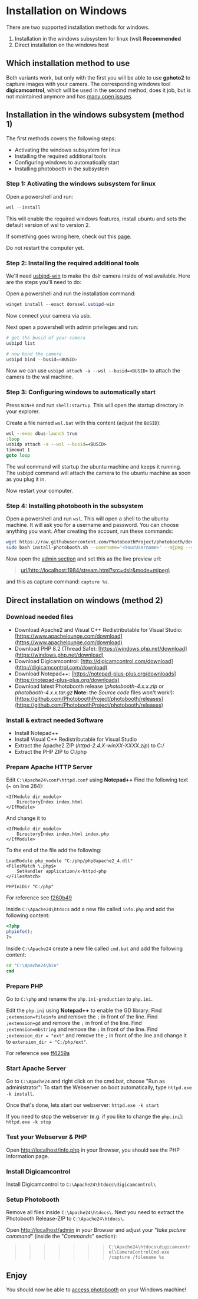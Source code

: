 # Installation on Windows

There are two supported installation methods for windows.

1. Installation in the windows subsystem for linux (wsl) **Recommended**
2. Direct installation on the windows host

## Which installation method to use

Both variants work, but only with the first you will be able to use **gphoto2**
to capture images with your camera.
The corresponding windows tool **digicamcontrol**, which will be
used in the second method, does it job, but is not maintained anymore
and has [many open issues](https://github.com/dukus/digiCamControl/issues).

## Installation in the windows subsystem (method 1)

The first methods covers the following steps:

-   Activating the windows subsystem for linux
-   Installing the required additional tools
-   Configuring windows to automatically start
-   Installing photobooth in the subsystem

### Step 1: Activating the windows subsystem for linux

Open a powershell and run:

```powershell
wsl --install
```

This will enable the required windows features, install ubuntu and sets the default
version of wsl to version 2.

If something goes wrong here, check out this [page](https://learn.microsoft.com/en-us/windows/wsl/install).

Do not restart the computer yet.

### Step 2: Installing the required additional tools

We'll need [usbipd-win](https://github.com/dorssel/usbipd-win) to make the dslr
camera inside of wsl available. Here are the steps you'll need to do:

Open a powershell and run the installation command:

```powershell
winget install --exact dorssel.usbipd-win
```

Now connect your camera via usb.

Next open a powershell with admin privileges and run:

```powershell
# get the busid of your camera
usbipd list

# now bind the camera
usbipd bind --busid=<BUSID>
```

Now we can use `usbipd attach -a --wsl --busid=<BUSID>` to attach the camera to
the wsl machine.

### Step 3: Configuring windows to automatically start

Press `WIN+R` and run `shell:startup`. This will open the startup directory in your
explorer.

Create a file named `wsl.bat` with this content (adjust the `BUSID`):

```bat
wsl --exec dbus-launch true
:loop
usbidp attach -a --wsl --busid=<BUSID>
timeout 1
goto loop
```

The wsl command will startup the ubuntu machine and keeps it running.
The usbipd command will attach the camera to the ubuntu machine as soon as
you plug it in.

Now restart your computer.

### Step 4: Installing photobooth in the subsystem

Open a powershell and run `wsl`. This will open a shell to the ubuntu machine.
It will ask you for a username and password. You can choose anything you want.
After creating the account, run these commands:

```bash
wget https://raw.githubusercontent.com/PhotoboothProject/photobooth/dev/install-photobooth.sh
sudo bash install-photobooth.sh --username='<YourUsername>' --mjpeg --silent
```

Now open the [admin section](http://localhost/admin) and
set this as the live preview url:

> [url(http://localhost:1984/stream.html?src=dslr&mode=mjpeg)](http://localhost:1984/stream.html?src=dslr&mode=mjpeg)

and this as capture command: `capture %s`.

## Direct installation on windows (method 2)

### Download needed files

-   Download Apache2 and Visual C++ Redistributable for Visual Studio: [https://www.apachelounge.com/download](https://www.apachelounge.com/download)
-   Download PHP 8.2 (Thread Safe): [https://windows.php.net/download](https://windows.php.net/download)
-   Download Digicamcontrol: [http://digicamcontrol.com/download](http://digicamcontrol.com/download)
-   Download Notepad++: [https://notepad-plus-plus.org/downloads](https://notepad-plus-plus.org/downloads)
-   Download latest Photobooth release (_photobooth-4.x.x.zip_ or _photobooth-4.x.x.tar.gz_
    **Note:** the _Source code_ files won't work!): [https://github.com/PhotoboothProject/photobooth/releases](https://github.com/PhotoboothProject/photobooth/releases)

### Install & extract needed Software

-   Install Notepad++
-   Install Visual C++ Redistributable for Visual Studio
-   Extract the Apache2 ZIP (_httpd-2.4.X-winXX-XXXX.zip_) to C:/
-   Extract the PHP ZIP to C:/php

### Prepare Apache HTTP Server

Edit `C:\Apache24\conf\httpd.conf` using **Notepad++**
Find the following text (~ on line 284):

```apacheconf
<IfModule dir_module>
    DirectoryIndex index.html
</IfModule>
```

And change it to

```apacheconf
<IfModule dir_module>
    DirectoryIndex index.html index.php
</IfModule>
```

To the end of the file add the following:

```apacheconf
LoadModule php_module "C:/php/php8apache2_4.dll"
<FilesMatch \.php$>
    SetHandler application/x-httpd-php
</FilesMatch>

PHPIniDir "C:/php"
```

For reference see [f260b49](https://github.com/PhotoboothProject/photobooth/commit/f260b49d2029825d33eb9d35ceda3f19423418db)

Inside `C:\Apache24\htdocs` add a new file called `info.php`
and add the following content:

```php
<?php
phpinfo();
?>
```

Inside `C:\Apache24` create a new file called `cmd.bat` and add the following content:

```bat
cd "C:\Apache24\bin"
cmd
```

### Prepare PHP

Go to `C:\php` and rename the `php.ini-production` to `php.ini`.

Edit the `php.ini` using **Notepad++** to enable the GD library:
Find `;extension=fileinfo` and remove the `;` in front of the line.
Find `;extension=gd` and remove the `;` in front of the line.
Find `;extension=mbstring` and remove the `;` in front of the line.
Find `;extension_dir = "ext"` and remove the `;` in front of the
line and change it to `extension_dir = "C:/php/ext"`.

For reference see [ff4259a](https://github.com/PhotoboothProject/photobooth/commit/ff4259aece2094922c1d9b8fc2825fb44a710560)

### Start Apache Server

Go to `C:\Apache24` and right click on the cmd.bat, choose "Run as administrator":
To start the Webserver on boot automatically, type `httpd.exe -k install`.

Once that's done, lets start our webserver:
`httpd.exe -k start`

If you need to stop the webserver (e.g. if you like to change the `php.ini`):
`httpd.exe -k stop`

### Test your Webserver & PHP

Open [http://localhost/info.php](http://localhost/info.php) in your Browser,
you should see the PHP Information page.

### Install Digicamcontrol

Install Digicamcontrol to `C:\Apache24\htdocs\digicamcontrol\`

### Setup Photobooth

Remove all files inside `C:\Apache24\htdocs\`.
Next you need to extract the Photobooth Release-ZIP to `C:\Apache24\htdocs\`.

Open [http://localhost/admin](http://localhost/admin) in your Browser and adjust
your "_take picture command_" (inside the "_Commands_" section):

> > > > > > > `C:\Apache24\htdocs\digicamcontrol\CameraControlCmd.exe /capture /filename %s`

## Enjoy

You should now be able to [access photobooth](http://localhost/) on your Windows machine!
